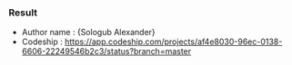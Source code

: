 

### Result ###

* Author name : {Sologub Alexander}
* Codeship : https://app.codeship.com/projects/af4e8030-96ec-0138-6606-22249546b2c3/status?branch=master

